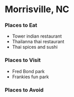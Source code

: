 # Morrisville, NC

### Places to Eat
- Tower indian restaurant
- Thailanna thai restaurant
- Thai spices and sushi

### Places to Visit
- Fred Bond park
- Frankies fun park

### Places to Avoid


